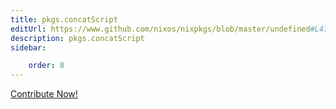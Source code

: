 ```yaml
---
title: pkgs.concatScript
editUrl: https://www.github.com/nixos/nixpkgs/blob/master/undefined#L473C18
description: pkgs.concatScript
sidebar:

    order: 8
---
```


<a href="https://www.github.com/nixos/nixpkgs/blob/master/undefined#L473C18">Contribute Now!</a>



